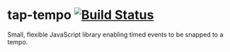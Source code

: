 tap-tempo [![Build Status](https://secure.travis-ci.org/mdomi/tap-tempo.png)](http://travis-ci.org/mdomi/tap-tempo)
=========

Small, flexible JavaScript library enabling timed events to be snapped to a tempo.
